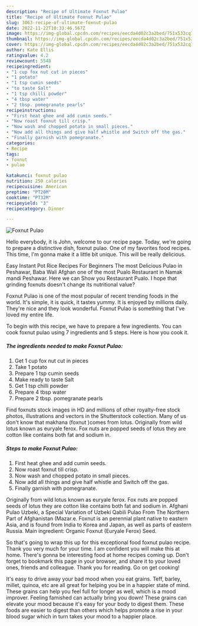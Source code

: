 ```yaml
---
description: "Recipe of Ultimate Foxnut Pulao"
title: "Recipe of Ultimate Foxnut Pulao"
slug: 3063-recipe-of-ultimate-foxnut-pulao
date: 2022-11-22T10:33:46.567Z
image: https://img-global.cpcdn.com/recipes/eecda4d02c3a2bed/751x532cq70/foxnut-pulao-recipe-main-photo.jpg
thumbnail: https://img-global.cpcdn.com/recipes/eecda4d02c3a2bed/751x532cq70/foxnut-pulao-recipe-main-photo.jpg
cover: https://img-global.cpcdn.com/recipes/eecda4d02c3a2bed/751x532cq70/foxnut-pulao-recipe-main-photo.jpg
author: Kate Ellis
ratingvalue: 4.2
reviewcount: 5548
recipeingredient:
- "1 cup fox nut cut in pieces"
- "1 potato"
- "1 tsp cumin seeds"
- "to taste Salt"
- "1 tsp chilli powder"
- "4 tbsp water"
- "2 tbsp. pomegranate pearls"
recipeinstructions:
- "First heat ghee and add cumin seeds."
- "Now roast foxnut till crisp."
- "Now wash and chopped potato in small pieces."
- "Now add all things and give half whistle and Switch off the gas."
- "Finally garnish with pomegranate."
categories:
- Recipe
tags:
- foxnut
- pulao

katakunci: foxnut pulao 
nutrition: 250 calories
recipecuisine: American
preptime: "PT20M"
cooktime: "PT32M"
recipeyield: "3"
recipecategory: Dinner

---
```



![Foxnut Pulao](https://img-global.cpcdn.com/recipes/eecda4d02c3a2bed/751x532cq70/foxnut-pulao-recipe-main-photo.jpg)

Hello everybody, it is John, welcome to our recipe page. Today, we're going to prepare a distinctive dish, foxnut pulao. One of my favorites food recipes. This time, I'm gonna make it a little bit unique. This will be really delicious.

Easy Instant Pot Rice Recipes For Beginners The most Delicious Pulao in Peshawar, Baba Wali Afghan one of the most Pualo Restaurant in Namak mandi Peshawar. Here we can Show you Restaurant Pualo. I hope that grinding foxnuts doesn&#39;t change its nutritional value?

Foxnut Pulao is one of the most popular of recent trending foods in the world. It's simple, it is quick, it tastes yummy. It is enjoyed by millions daily. They're nice and they look wonderful. Foxnut Pulao is something that I've loved my entire life.


To begin with this recipe, we have to prepare a few ingredients. You can cook foxnut pulao using 7 ingredients and 5 steps. Here is how you cook it.

<!--inarticleads1-->

##### The ingredients needed to make Foxnut Pulao:

1. Get 1 cup fox nut cut in pieces
1. Take 1 potato
1. Prepare 1 tsp cumin seeds
1. Make ready to taste Salt
1. Get 1 tsp chilli powder
1. Prepare 4 tbsp water
1. Prepare 2 tbsp. pomegranate pearls


Find foxnuts stock images in HD and millions of other royalty-free stock photos, illustrations and vectors in the Shutterstock collection. Many of us don&#39;t know that makhana (foxnut )comes from lotus. Originally from wild lotus known as euryale ferox. Fox nuts are popped seeds of lotus they are cotton like contains both fat and sodium in. 

<!--inarticleads2-->

##### Steps to make Foxnut Pulao:

1. First heat ghee and add cumin seeds.
1. Now roast foxnut till crisp.
1. Now wash and chopped potato in small pieces.
1. Now add all things and give half whistle and Switch off the gas.
1. Finally garnish with pomegranate.


Originally from wild lotus known as euryale ferox. Fox nuts are popped seeds of lotus they are cotton like contains both fat and sodium in. Afghani Pulao Uzbeki, a Special Variation of Uzbeki Qabili Pulao From The Northern Part of Afghanistan (Mazar.e. Foxnut is an perennial plant native to eastern Asia, and is found from India to Korea and Japan, as well as parts of eastern Russia. Main ingredient: Organic Foxnut (Euryale Ferox) Seed. 

So that's going to wrap this up for this exceptional food foxnut pulao recipe. Thank you very much for your time. I am confident you will make this at home. There's gonna be interesting food at home recipes coming up. Don't forget to bookmark this page in your browser, and share it to your loved ones, friends and colleague. Thank you for reading. Go on get cooking!

It's easy to drive away your bad mood when you eat grains. Teff, barley, millet, quinoa, etc are all great for helping you be in a happier state of mind. These grains can help you feel full for longer as well, which is a mood improver. Feeling famished can actually bring you down! These grains can elevate your mood because it's easy for your body to digest them. These foods are easier to digest than others which helps promote a rise in your blood sugar which in turn takes your mood to a happier place.
